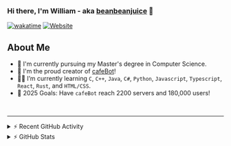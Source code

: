 ### Hi there, I'm William - aka [beanbeanjuice][website] 👋

[![wakatime](https://wakatime.com/badge/user/beeb4317-977b-4b19-878a-21e9aa8e43ed.svg?style=for-the-badge)](https://wakatime.com/@beeb4317-977b-4b19-878a-21e9aa8e43ed)
[![Website](https://uptime.beanbeanjuice.com/api/badge/5/uptime/24?style=for-the-badge&label=beanbeanjuice.com)](https://beanbeanjuice.com)

## About Me

- 🏫 I'm currently pursuing my Master's degree in Computer Science.
- 🤖 I'm the proud creator of [cafeBot][cafeBot]!
- 🧑‍🎓 I’m currently learning `C`, `C++`, `Java`, `C#`, `Python`, `Javascript`, `Typescript`, `React`, `Rust`, and `HTML/CSS`.
- 🥅 2025 Goals: Have `cafeBot` reach 2200 servers and 180,000 users!

<br />

---

<details>
  <summary>⚡ Recent GitHub Activity</summary>
  
<!--START_SECTION:activity-->
1. 🗣 Commented on [#54](https://github.com/include-davis/Include-Estore-Manager/pull/54#issuecomment-2656596336) in [include-davis/Include-Estore-Manager](https://github.com/include-davis/Include-Estore-Manager)
2. 💪 Opened PR [#54](https://github.com/include-davis/Include-Estore-Manager/pull/54) in [include-davis/Include-Estore-Manager](https://github.com/include-davis/Include-Estore-Manager)
3. 🗣 Commented on [#52](https://github.com/include-davis/Include-Estore-Manager/issues/52#issuecomment-2611499029) in [include-davis/Include-Estore-Manager](https://github.com/include-davis/Include-Estore-Manager)
4. 🗣 Commented on [#6722](https://github.com/portainer/portainer/issues/6722#issuecomment-2600600390) in [portainer/portainer](https://github.com/portainer/portainer)
5. 💪 Opened PR [#1010](https://github.com/UC-Davis-molecular-computing/scadnano/pull/1010) in [UC-Davis-molecular-computing/scadnano](https://github.com/UC-Davis-molecular-computing/scadnano)
<!--END_SECTION:activity-->

</details>

<details>
  <summary>⚡ GitHub Stats</summary>

  <!-- [GitHub Stats] -->
  <div align="center">
    <br>
    <a href="https://github.com/beanbeanjuice">
    <img height="160em" src="https://github-readme-stats.vercel.app/api?username=beanbeanjuice&show_icons=true&theme=tokyonight&include_all_commits=true&count_private=true"/>
    <img height="160em" src="https://github-readme-stats.vercel.app/api/top-langs/?username=beanbeanjuice&layout=compact&langs_count=8&theme=tokyonight&count_private=true"/>
  </div>

</details>

[website]: https://www.beanbeanjuice.com
[cafeBot]: https://www.github.com/beanbeanjuice/cafeBot
[twitter]: https://twitter.com/beanbeanjuice
[youtube]: https://youtube.com/beanbeanjuice
[instagram]: https://instagram.com/beanbeanjuice
[webdevplaylist]: https://www.youtube.com/playlist?list=PLkwxH9e_vrAJ0WbEsFA9W3I1W-g_BTsbt
[jsplaylist]: https://www.youtube.com/playlist?list=PLkwxH9e_vrALRJKu7wfXby3MKeflhTu6B
[cssplaylist]: https://www.youtube.com/playlist?list=PLkwxH9e_vrALSdvZuEh6gqQdmDoDIoqz4
[reactplaylist]: https://www.youtube.com/playlist?list=PLkwxH9e_vrAK4TdffpxKY3QGyHCpxFcQ0
